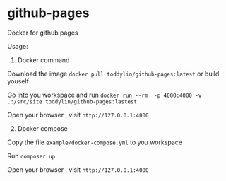 # github-pages

Docker for github pages

Usage:

1. Docker command

Download the image ``` docker pull toddylin/github-pages:latest ``` or build youself

Go into you workspace and run ``` docker run --rm  -p 4000:4000 -v .:/src/site toddylin/github-pages:lastest ``` 

Open your browser , visit `http://127.0.0.1:4000`

2. Docker compose

Copy the file ```example/docker-compose.yml``` to you workspace

Run ```composer up```

Open your browser , visit `http://127.0.0.1:4000`


